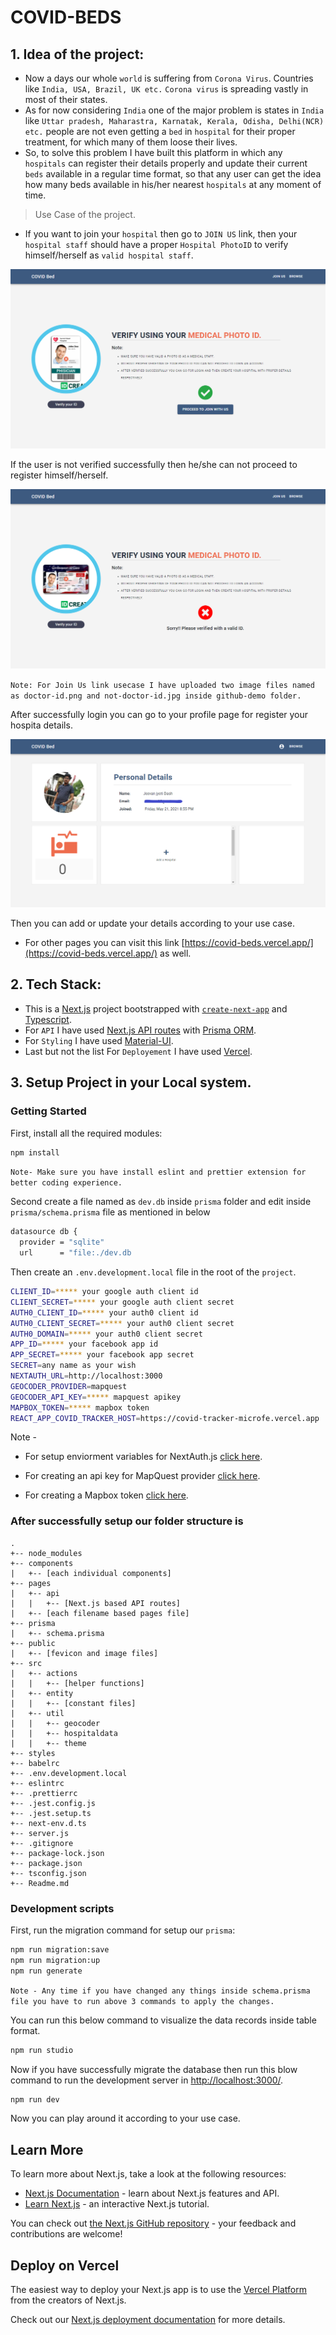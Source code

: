 # COVID-BEDS

## 1. Idea of the project:

- Now a days our whole `world` is suffering from `Corona Virus`. Countries like `India, USA, Brazil, UK etc.` `Corona virus` is spreading vastly in most of their states.
- As for now considering `India` one of the major problem is states in `India` like `Uttar pradesh, Maharastra, Karnatak, Kerala, Odisha, Delhi(NCR) etc.` people are not even getting a `bed` in `hospital` for their proper treatment, for which many of them loose their lives.
- So, to solve this problem I have built this platform in which any `hospitals` can register their details properly and update their current `beds` available in a regular time format, so that any user can get the idea how many beds available in his/her nearest `hospitals` at any moment of time.

> Use Case of the project.

- If you want to join your `hospital` then go to `JOIN US` link, then your `hospital staff` should have a proper `Hospital PhotoID` to verify himself/herself as `valid hospital staff`.

![Successfully Verify Demo Screenshot](github-demo/verify-demo.png)

If the user is not verified successfully then he/she can not proceed to register himself/herself.

![Not Successfully Verify Demo Screenshot](github-demo/notverify-demo.png)

`Note: For Join Us link usecase I have uploaded two image files named as doctor-id.png and not-doctor-id.jpg inside github-demo folder.`

After successfully login you can go to your profile page for register your hospita details.

![Profile Demo Screenshot](github-demo/profile.png)

Then you can add or update your details according to your use case.

- For other pages you can visit this link [https://covid-beds.vercel.app/](https://covid-beds.vercel.app/) as well.

## 2. Tech Stack:

- This is a [Next.js](https://nextjs.org/) project bootstrapped with [`create-next-app`](https://github.com/vercel/next.js/tree/canary/packages/create-next-app) and [Typescript](https://nextjs.org/docs/basic-features/typescript).
- For `API` I have used [Next.js API routes](https://nextjs.org/docs/api-routes/introduction) with [Prisma ORM](https://www.prisma.io/docs/).
- For `Styling` I have used [Material-UI](https://material-ui.com/).
- Last but not the list For `Deployement` I have used [Vercel](https://vercel.com/dashboard).

## 3. Setup Project in your Local system.

### Getting Started

First, install all the required modules:

```bash
npm install
```

`Note- Make sure you have install eslint and prettier extension for better coding experience.`

Second create a file named as `dev.db` inside `prisma` folder and edit inside `prisma/schema.prisma` file as mentioned in below

```bash
datasource db {
  provider = "sqlite"
  url      = "file:./dev.db
```

Then create an `.env.development.local` file in the root of the `project`.

```bash
CLIENT_ID=***** your google auth client id
CLIENT_SECRET=***** your google auth client secret
AUTH0_CLIENT_ID=***** your auth0 client id
AUTH0_CLIENT_SECRET=***** your auth0 client secret
AUTH0_DOMAIN=***** your auth0 client secret
APP_ID=***** your facebook app id
APP_SECRET=***** your facebook app secret
SECRET=any name as your wish
NEXTAUTH_URL=http://localhost:3000
GEOCODER_PROVIDER=mapquest
GEOCODER_API_KEY=***** mapquest apikey
MAPBOX_TOKEN=***** mapbox token
REACT_APP_COVID_TRACKER_HOST=https://covid-tracker-microfe.vercel.app
```

Note -

- For setup enviorment variables for NextAuth.js [click here](https://next-auth.js.org/configuration/providers).

- For creating an api key for MapQuest provider [click here](https://www.mapquest.com/).
- For creating a Mapbox token [click here](https://account.mapbox.com/).

### After successfully setup our folder structure is

    .
    +-- node_modules
    +-- components
    |   +-- [each individual components]
    +-- pages
    |   +-- api
    |   |   +-- [Next.js based API routes]
    |   +-- [each filename based pages file]
    +-- prisma
    |   +-- schema.prisma
    +-- public
    |   +-- [fevicon and image files]
    +-- src
    |   +-- actions
    |   |   +-- [helper functions]
    |   +-- entity
    |   |   +-- [constant files]
    |   +-- util
    |   |   +-- geocoder
    |   |   +-- hospitaldata
    |   |   +-- theme
    +-- styles
    +-- babelrc
    +-- .env.development.local
    +-- eslintrc
    +-- .prettierrc
    +-- .jest.config.js
    +-- .jest.setup.ts
    +-- next-env.d.ts
    +-- server.js
    +-- .gitignore
    +-- package-lock.json
    +-- package.json
    +-- tsconfig.json
    +-- Readme.md

### Development scripts

First, run the migration command for setup our `prisma`:

```bash
npm run migration:save
npm run migration:up
npm run generate
```

`Note - Any time if you have changed any things inside schema.prisma file you have to run above 3 commands to apply the changes.`

You can run this below command to visualize the data records inside table format.

```bash
npm run studio
```

Now if you have successfully migrate the database then run this blow command to run the development server in [http://localhost:3000/](http://localhost:3000/).

```bash
npm run dev
```

Now you can play around it according to your use case.

## Learn More

To learn more about Next.js, take a look at the following resources:

- [Next.js Documentation](https://nextjs.org/docs) - learn about Next.js features and API.
- [Learn Next.js](https://nextjs.org/learn) - an interactive Next.js tutorial.

You can check out [the Next.js GitHub repository](https://github.com/vercel/next.js/) - your feedback and contributions are welcome!

## Deploy on Vercel

The easiest way to deploy your Next.js app is to use the [Vercel Platform](https://vercel.com/new?utm_medium=default-template&filter=next.js&utm_source=create-next-app&utm_campaign=create-next-app-readme) from the creators of Next.js.

Check out our [Next.js deployment documentation](https://nextjs.org/docs/deployment) for more details.

